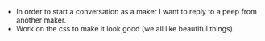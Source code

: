* In order to start a conversation as a maker I want to reply to a peep from another maker.
* Work on the css to make it look good (we all like beautiful things).
